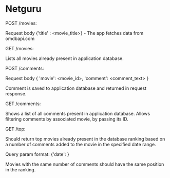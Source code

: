 # Netguru

POST /movies:

Request body {'title' : <movie_title>} - The app fetches data from omdbapi.com

GET /movies:

Lists all movies already present in application database.

POST /comments:

Request body { 'movie': <movie_id>, 'comment': <comment_text> }

Comment is saved to application database and returned in
request response.

GET /comments:

Shows a list of all comments present in application database.
Allows filtering comments by associated movie, by passing its ID.

GET /top:

Should return top movies already present in the database ranking based
on a number of comments added to the movie in the
specified date range.
 
Query param format: {'date': <YYYY-MM-DD>}

Movies with the same number of comments should have the same
position in the ranking.